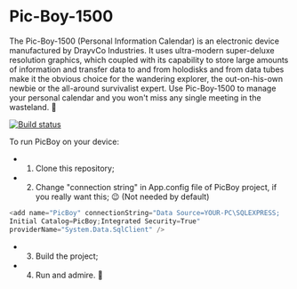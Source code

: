 # Pic-Boy-1500

The Pic-Boy-1500 (Personal Information Calendar) is an electronic device manufactured by DrayvCo Industries. It uses ultra-modern super-deluxe resolution graphics, which coupled with its capability to store large amounts of information and transfer data to and from holodisks and from data tubes make it the obvious choice for the wandering explorer, the out-on-his-own newbie or the all-around survivalist expert. 
Use Pic-Boy-1500 to manage your personal calendar and you won't miss any single meeting in the wasteland. :cactus:

[![Build status](https://ci.appveyor.com/api/projects/status/ak69cckj8w3t9yy6/branch/master?svg=true)](https://ci.appveyor.com/project/drayv15421/pic-boy-1500/branch/master)

To run PicBoy on your device:

* 1. Clone this repository;
* 2. Change "connection string" in App.config file of PicBoy project, if you really want this; :wink: (Not needed by default)
```c#
<add name="PicBoy" connectionString="Data Source=YOUR-PC\SQLEXPRESS;
Initial Catalog=PicBoy;Integrated Security=True" 
providerName="System.Data.SqlClient" />

```
* 3. Build the project;
* 4. Run and admire. :rooster:
